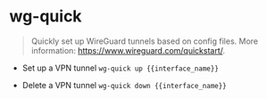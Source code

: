 # wg-quick
> Quickly set up WireGuard tunnels based on config files.
> More information: <https://www.wireguard.com/quickstart/>.

- Set up a VPN tunnel
`wg-quick up {{interface_name}}`

- Delete a VPN tunnel
`wg-quick down {{interface_name}}`
